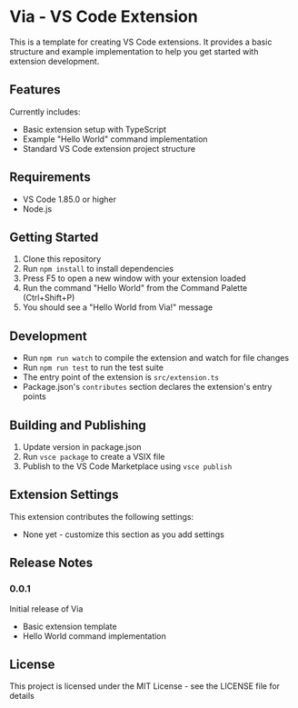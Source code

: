 # Via - VS Code Extension

This is a template for creating VS Code extensions. It provides a basic structure and example implementation to help you get started with extension development.

## Features

Currently includes:
- Basic extension setup with TypeScript
- Example "Hello World" command implementation
- Standard VS Code extension project structure

## Requirements

- VS Code 1.85.0 or higher
- Node.js

## Getting Started

1. Clone this repository
2. Run `npm install` to install dependencies
3. Press F5 to open a new window with your extension loaded
4. Run the command "Hello World" from the Command Palette (Ctrl+Shift+P)
5. You should see a "Hello World from Via!" message

## Development

- Run `npm run watch` to compile the extension and watch for file changes
- Run `npm run test` to run the test suite
- The entry point of the extension is `src/extension.ts`
- Package.json's `contributes` section declares the extension's entry points

## Building and Publishing

1. Update version in package.json
2. Run `vsce package` to create a VSIX file
3. Publish to the VS Code Marketplace using `vsce publish`

## Extension Settings

This extension contributes the following settings:
* None yet - customize this section as you add settings

## Release Notes

### 0.0.1

Initial release of Via
- Basic extension template
- Hello World command implementation

## License

This project is licensed under the MIT License - see the LICENSE file for details
